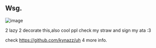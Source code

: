 ## Wsg. 
![image](https://github.com/user-attachments/assets/7e481c52-036f-41e1-8ab1-a620c76f6157)


2 lazy 2 decorate this,also cool ppl check my straw and sign my ata :3

check https://github.com/kynazz/uh 4 more info.

